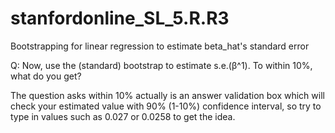 # stanfordonline_SL_5.R.R3
Bootstrapping for linear regression to estimate beta_hat's standard error

Q:
Now, use the (standard) bootstrap to estimate s.e.(β^1). To within 10%, what do you get?

The question asks within 10% actually is an answer validation box which will check your estimated value with 90% (1-10%) confidence interval, so try to type in values such as 0.027 or 0.0258 to get the idea.
